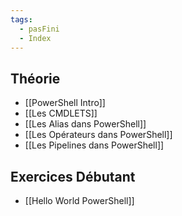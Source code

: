 ```yaml
---
tags:
  - pasFini
  - Index
---
```

## Théorie
- [[PowerShell Intro]]
- [[Les CMDLETS]]
- [[Les Alias dans PowerShell]]
- [[Les Opérateurs dans PowerShell]]
- [[Les Pipelines dans PowerShell]]
## Exercices Débutant
- [[Hello World PowerShell]]